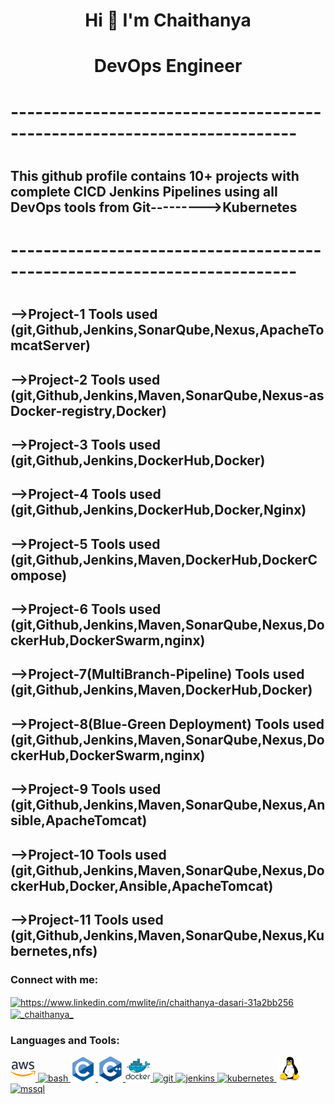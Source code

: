 <h1 align="center">Hi 👋  I'm Chaithanya</h1>
<h1 align="center"> DevOps Engineer </h1>

<h1>-------------------------------------------------------------------------<h1>
<h2>This github profile contains 10+ projects with complete CICD  Jenkins Pipelines using all DevOps tools from Git--------->Kubernetes</h2>
<h1>-------------------------------------------------------------------------<h1>

<h2>-->Project-1  Tools used  (git,Github,Jenkins,SonarQube,Nexus,ApacheTomcatServer)</h2>

<h2>-->Project-2  Tools used  (git,Github,Jenkins,Maven,SonarQube,Nexus-as Docker-registry,Docker)</h2>
  
<h2>-->Project-3  Tools used (git,Github,Jenkins,DockerHub,Docker)</h2> 

<h2>-->Project-4  Tools used  (git,Github,Jenkins,DockerHub,Docker,Nginx)</h2>

<h2>-->Project-5  Tools used  (git,Github,Jenkins,Maven,DockerHub,DockerCompose)</h2>

<h2>-->Project-6  Tools used  (git,Github,Jenkins,Maven,SonarQube,Nexus,DockerHub,DockerSwarm,nginx)</h2>

<h2>-->Project-7(MultiBranch-Pipeline)  Tools used  (git,Github,Jenkins,Maven,DockerHub,Docker)</h2>

<h2>-->Project-8(Blue-Green Deployment)  Tools used  (git,Github,Jenkins,Maven,SonarQube,Nexus,DockerHub,DockerSwarm,nginx)</h2>

<h2>-->Project-9  Tools used  (git,Github,Jenkins,Maven,SonarQube,Nexus,Ansible,ApacheTomcat)</h2>

<h2>-->Project-10  Tools used  (git,Github,Jenkins,Maven,SonarQube,Nexus,DockerHub,Docker,Ansible,ApacheTomcat)</h2>

<h2>-->Project-11  Tools used  (git,Github,Jenkins,Maven,SonarQube,Nexus,Kubernetes,nfs)</h2>

<h3 align="left">Connect with me:</h3>
<p align="left">
<a href="https://linkedin.com/in/https://www.linkedin.com/mwlite/in/chaithanya-dasari-31a2bb256" target="blank"><img align="center" src="https://raw.githubusercontent.com/rahuldkjain/github-profile-readme-generator/master/src/images/icons/Social/linked-in-alt.svg" alt="https://www.linkedin.com/mwlite/in/chaithanya-dasari-31a2bb256" height="30" width="40" /></a>
<a href="https://instagram.com/_chaithanya_" target="blank"><img align="center" src="https://raw.githubusercontent.com/rahuldkjain/github-profile-readme-generator/master/src/images/icons/Social/instagram.svg" alt="_chaithanya_" height="30" width="40" /></a>
</p>

<h3 align="left">Languages and Tools:</h3>
<p align="left"> <a href="https://aws.amazon.com" target="_blank" rel="noreferrer"> <img src="https://raw.githubusercontent.com/devicons/devicon/master/icons/amazonwebservices/amazonwebservices-original-wordmark.svg" alt="aws" width="40" height="40"/> </a> <a href="https://www.gnu.org/software/bash/" target="_blank" rel="noreferrer"> <img src="https://www.vectorlogo.zone/logos/gnu_bash/gnu_bash-icon.svg" alt="bash" width="40" height="40"/> </a> <a href="https://www.cprogramming.com/" target="_blank" rel="noreferrer"> <img src="https://raw.githubusercontent.com/devicons/devicon/master/icons/c/c-original.svg" alt="c" width="40" height="40"/> </a> <a href="https://www.w3schools.com/cpp/" target="_blank" rel="noreferrer"> <img src="https://raw.githubusercontent.com/devicons/devicon/master/icons/cplusplus/cplusplus-original.svg" alt="cplusplus" width="40" height="40"/> </a> <a href="https://www.docker.com/" target="_blank" rel="noreferrer"> <img src="https://raw.githubusercontent.com/devicons/devicon/master/icons/docker/docker-original-wordmark.svg" alt="docker" width="40" height="40"/> </a> <a href="https://git-scm.com/" target="_blank" rel="noreferrer"> <img src="https://www.vectorlogo.zone/logos/git-scm/git-scm-icon.svg" alt="git" width="40" height="40"/> </a> <a href="https://www.jenkins.io" target="_blank" rel="noreferrer"> <img src="https://www.vectorlogo.zone/logos/jenkins/jenkins-icon.svg" alt="jenkins" width="40" height="40"/> </a> <a href="https://kubernetes.io" target="_blank" rel="noreferrer"> <img src="https://www.vectorlogo.zone/logos/kubernetes/kubernetes-icon.svg" alt="kubernetes" width="40" height="40"/> </a> <a href="https://www.linux.org/" target="_blank" rel="noreferrer"> <img src="https://raw.githubusercontent.com/devicons/devicon/master/icons/linux/linux-original.svg" alt="linux" width="40" height="40"/> </a> <a href="https://www.microsoft.com/en-us/sql-server" target="_blank" rel="noreferrer"> <img src="https://www.svgrepo.com/show/303229/microsoft-sql-server-logo.svg" alt="mssql" width="40" height="40"/> </a> </p>
